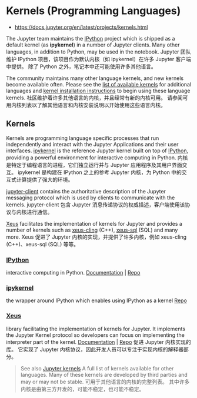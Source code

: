 # Kernels (Programming Languages)

* https://docs.jupyter.org/en/latest/projects/kernels.html

The Jupyter team maintains the [IPython](https://github.com/ipython/ipython) project which is shipped as a default kernel (as **ipykernel**) in a number of Jupyter clients. Many other languages, in addition to Python, may be used in the notebook.
Jupyter 团队维护 IPython 项目，该项目作为默认内核（如 ipykernel）在许多 Jupyter 客户端中提供。 除了 Python 之外，笔记本中还可能使用许多其他语言。

The community maintains many other language kernels, and new kernels become available often. Please see the [list of available kernels](https://github.com/jupyter/jupyter/wiki/Jupyter-kernels) for additional languages and [kernel installation instructions](https://ipython.readthedocs.io/en/latest/install/kernel_install.html) to begin using these language kernels.
社区维护着许多其他语言的内核，并且经常有新的内核可用。 请参阅可用内核列表以了解其他语言和内核安装说明以开始使用这些语言内核。

## Kernels

Kernels are programming language specific processes that run independently and interact with the Jupyter Applications and their user interfaces. [ipykernel](https://github.com/ipython/ipykernel) is the reference Jupyter kernel built on top of [IPython](https://ipython.org/), providing a powerful environment for interactive computing in Python.
内核是特定于编程语言的进程，它们独立运行并与 Jupyter 应用程序及其用户界面交互。 ipykernel 是构建在 IPython 之上的参考 Jupyter 内核，为 Python 中的交互式计算提供了强大的环境。

[jupyter-client](https://jupyter-client.readthedocs.io/en/stable/) contains the authoritative description of the Jupyter messaging protocol which is used by clients to communicate with the kernels.
jupyter-client 包含 Jupyter 消息传递协议的权威描述，客户端使用该协议与内核进行通信。

[Xeus](https://xeus.readthedocs.io/en/latest/) facilitates the implementation of kernels for Jupyter and provides a number of kernels such as [xeus-cling](https://github.com/jupyter-xeus/xeus-cling) (C++), [xeus-sql](https://github.com/jupyter-xeus/xeus-sql) (SQL) and many more.
Xeus 促进了 Jupyter 内核的实现，并提供了许多内核，例如 xeus-cling (C++)、xeus-sql (SQL) 等等。

### [IPython](https://ipython.org/)

interactive computing in Python. [Documentation](https://ipython.readthedocs.io/en/stable/) | [Repo](https://github.com/ipython/ipython)

### [ipykernel](https://ipykernel.readthedocs.io/en/stable/)

the wrapper around IPython which enables using IPython as a kernel [Repo](https://github.com/ipython/ipykernel)

### [Xeus](https://ipyparallel.readthedocs.io/en/latest/)

library facilitating the implementation of kernels for Jupyter. It implements the Jupyter Kernel protocol so developers can focus on implementing the interpreter part of the kernel. [Documentation](https://xeus.readthedocs.io/en/latest/) | [Repo](https://github.com/jupyter-xeus/xeus)
促进 Jupyter 内核实现的库。 它实现了 Jupyter 内核协议，因此开发人员可以专注于实现内核的解释器部分。

> See also
> [Jupyter kernels](https://github.com/jupyter/jupyter/wiki/Jupyter-kernels)
> A full list of kernels available for other languages. Many of these kernels are developed by third parties and may or may not be stable.
> 可用于其他语言的内核的完整列表。 其中许多内核是由第三方开发的，可能不稳定，也可能不稳定。

